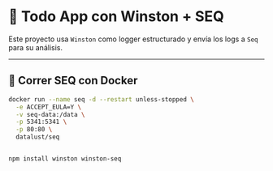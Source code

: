 # 📝 Todo App con Winston + SEQ

Este proyecto usa `Winston` como logger estructurado y envía los logs a `Seq` para su análisis.

---

## 🚀 Correr SEQ con Docker

```bash
docker run --name seq -d --restart unless-stopped \
  -e ACCEPT_EULA=Y \
  -v seq-data:/data \
  -p 5341:5341 \
  -p 80:80 \
  datalust/seq


npm install winston winston-seq
